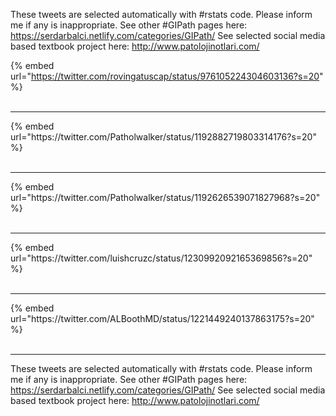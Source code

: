 

These tweets are selected automatically with #rstats code. Please inform me if any is inappropriate.
See other #GIPath pages here: https://serdarbalci.netlify.com/categories/GIPath/ 
See selected social media based textbook project here: http://www.patolojinotlari.com/

{% embed url="https://twitter.com/rovingatuscap/status/976105224304603136?s=20" %}<br>
<br>
<hr>
{% embed url="https://twitter.com/Patholwalker/status/1192882719803314176?s=20" %}<br>
<br>
<hr>
{% embed url="https://twitter.com/Patholwalker/status/1192626539071827968?s=20" %}<br>
<br>
<hr>
{% embed url="https://twitter.com/luishcruzc/status/1230992092165369856?s=20" %}<br>
<br>
<hr>
{% embed url="https://twitter.com/ALBoothMD/status/1221449240137863175?s=20" %}<br>
<br>
<hr>


These tweets are selected automatically with #rstats code. Please inform me if any is inappropriate.
See other #GIPath pages here: https://serdarbalci.netlify.com/categories/GIPath/ 
See selected social media based textbook project here: http://www.patolojinotlari.com/
